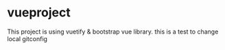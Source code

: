 # vueproject
This project is using vuetify & bootstrap vue library.
this is a test to change local gitconfig
